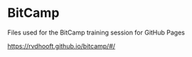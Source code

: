 BitCamp
==========

Files used for the BitCamp training session for GitHub Pages

https://rvdhooft.github.io/bitcamp/#/
